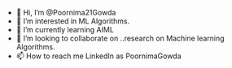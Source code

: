- 👋 Hi, I’m @Poornima21Gowda
- 👀 I’m interested in ML Algorithms.
- 🌱 I’m currently learning AIML
- 💞️ I’m looking to collaborate on ..research on Machine learning Algorithms.
- 📫 How to reach me LinkedIn as PoornimaGowda

<!---
Poornima21Gowda/Poornima21Gowda is a ✨ special ✨ repository because its `README.md` (this file) appears on your GitHub profile.
You can click the Preview link to take a look at your changes.
--->
